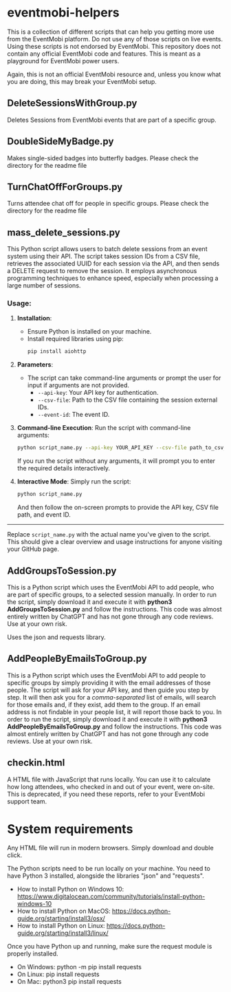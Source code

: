 # eventmobi-helpers
This is a collection of different scripts that can help you getting more use from the EventMobi platform. Do not use any of those scripts on live events. Using these scripts is not endorsed by EventMobi. This repository does not contain any official EventMobi code and features. This is meant as a playground for EventMobi power users.

Again, this is not an official EventMobi resource and, unless you know what you are doing, this may break your EventMobi setup.

## DeleteSessionsWithGroup.py
Deletes Sessions from EventMobi events that are part of a specific group.

## DoubleSideMyBadge.py
Makes single-sided badges into butterfly badges. Please check the directory for the readme file

## TurnChatOffForGroups.py
Turns attendee chat off for people in specific groups. Please check the directory for the readme file

## mass_delete_sessions.py

This Python script allows users to batch delete sessions from an event system using their API. The script takes session IDs from a CSV file, retrieves the associated UUID for each session via the API, and then sends a DELETE request to remove the session. It employs asynchronous programming techniques to enhance speed, especially when processing a large number of sessions.

### Usage:

1. **Installation**:
   - Ensure Python is installed on your machine.
   - Install required libraries using pip:
     ```bash
     pip install aiohttp
     ```

2. **Parameters**:
   - The script can take command-line arguments or prompt the user for input if arguments are not provided.
     - `--api-key`: Your API key for authentication.
     - `--csv-file`: Path to the CSV file containing the session external IDs.
     - `--event-id`: The event ID.

3. **Command-line Execution**:
   Run the script with command-line arguments:
   ```bash
   python script_name.py --api-key YOUR_API_KEY --csv-file path_to_csv_file.csv --event-id EVENT_ID
   ```
   If you run the script without any arguments, it will prompt you to enter the required details interactively.

4. **Interactive Mode**:
   Simply run the script:
   ```bash
   python script_name.py
   ```
   And then follow the on-screen prompts to provide the API key, CSV file path, and event ID.

---

Replace `script_name.py` with the actual name you've given to the script. This should give a clear overview and usage instructions for anyone visiting your GitHub page.

## AddGroupsToSession.py
This is a Python script which uses the EventMobi API to add people, who are part of specific groups, to a selected session manually. In order to run the script, simply download it and execute it with 
__python3 AddGroupsToSession.py__ 
and follow the instructions. This code was almost entirely written by ChatGPT and has not gone through any code reviews. Use at your own risk.

Uses the json and requests library.

## AddPeopleByEmailsToGroup.py
This is a Python script which uses the EventMobi API to add people to specific groups by simply providing it with the email addresses of those people. The script will ask for your API key, and then guide you step by step. It will then ask you for a *comma-separated* list of emails, will search for those emails and, if they exist, add them to the group. If an email address is not findable in your people list, it will report those back to you. In order to run the script, simply download it and execute it with 
__python3 AddPeopleByEmailsToGroup.py__ 
and follow the instructions. This code was almost entirely written by ChatGPT and has not gone through any code reviews. Use at your own risk.

## checkin.html
A HTML file with JavaScript that runs locally. You can use it to calculate how long attendees, who checked in and out of your event, were on-site. This is deprecated, if you need these reports, refer to your EventMobi support team.

# System requirements
Any HTML file will run in modern browsers. Simply download and double click.

The Python scripts need to be run locally on your machine. You need to have Python 3 installed, alongside the libraries "json" and "requests".

- How to install Python on Windows 10: https://www.digitalocean.com/community/tutorials/install-python-windows-10
- How to install Python on MacOS: https://docs.python-guide.org/starting/install3/osx/
- How to install Python on Linux: https://docs.python-guide.org/starting/install3/linux/

Once you have Python up and running,  make sure the request module is properly installed.
- On Windows: python -m pip install requests
- On Linux: pip install requests
- On Mac: python3 pip install requests
